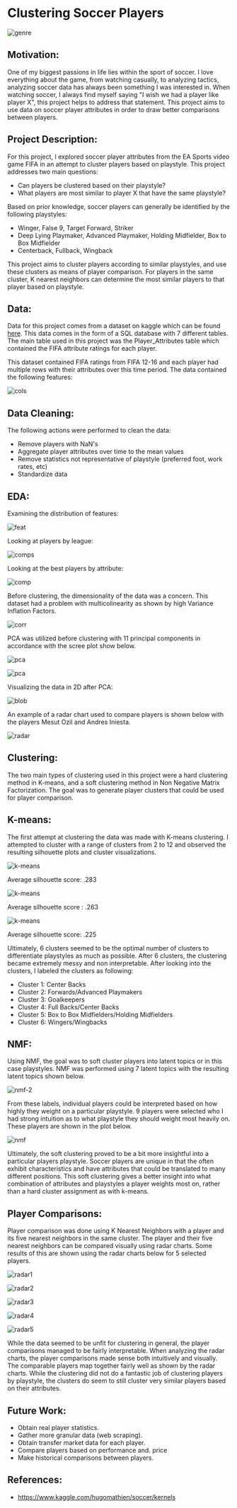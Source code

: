 # Clustering Soccer Players

![genre](images/example.png)

## Motivation:

One of my biggest passions in life lies within the sport of soccer. I love everything about the game, from watching casually, to analyzing tactics, analyzing soccer data has always been something I was interested in. When watching soccer, I always find myself saying "I wish we had a player like player X", this project helps to address that statement. This project aims to use data on soccer player attributes in order to draw better comparisons between players.

## Project Description:

For this project, I explored soccer player attributes from the EA Sports video game FIFA in an attempt to cluster players based on playstyle. This project addresses two main questions:
  - Can players be clustered based on their playstyle?
  - What players are most similar to player X that have the same playstyle?

Based on prior knowledge, soccer players can generally be identified by the following playstyles:

  - Winger, False 9, Target Forward, Striker
  - Deep Lying Playmaker, Advanced Playmaker, Holding Midfielder, Box to Box Midfielder
  - Centerback, Fullback, Wingback

This project aims to cluster players according to similar playstyles, and use these clusters as means of player comparison. For players in the same cluster, K nearest neighbors can determine the most similar players to that player based on playstyle.

## Data:

Data for this project comes from a dataset on kaggle which can be found [here](https://www.kaggle.com/hugomathien/soccer/kernels). This data comes in the form of a SQL database with 7 different tables. The main table used in this project was the Player_Attributes table which contained the FIFA attribute ratings for each player.

This dataset contained FIFA ratings from FIFA 12-16 and each player had multiple rows with their attributes over this time period. The data contained the following features:

![cols](images/cols.png)


## Data Cleaning:

The following actions were performed to clean the data:
  - Remove players with NaN's
  - Aggregate player attributes over time to the mean values
  - Remove statistics not representative of playstyle (preferred foot, work rates, etc)
  - Standardize data

## EDA:
Examining the distribution of features:

![feat](images/feat_distributions.png)

Looking at players by league:

![comps](images/league_comps.png)

Looking at the best players by attribute:

![comp](images/10_best_players.png)

Before clustering, the dimensionality of the data was a concern. This dataset had a problem with multicolinearity as shown by high Variance Inflation Factors.

![corr](images/corr_heat.png)

PCA was utilized before clustering with 11 principal components in accordance with the scree plot show below.

![pca](images/pca_scree2.png)

![pca](images/PCA_comps2.png)

Visualizing the data in 2D after PCA:

![blob](images/data_blob2.png)

An example of a radar chart used to compare players is shown below with the players Mesut Ozil and Andres Iniesta.

![radar](images/radarexample.png)

## Clustering:

The two main types of clustering used in this project were a hard clustering method in K-means, and a soft clustering method in Non Negative Matrix Factorization. The goal was to generate player clusters that could be used for player comparison.

## K-means:

The first attempt at clustering the data was made with K-means clustering. I attempted to cluster with a range of clusters from 2 to 12 and observed the resulting silhouette plots and cluster visualizations.

![k-means](images/sil3.png)

Average silhouette score: .283

![k-means](images/sil.png)

Average silhouette score : .263

![k-means](images/sil2.png)

Average silhouette score: .225

Ultimately, 6 clusters seemed to be the optimal number of clusters to differentiate playstyles as much as possible. After 6 clusters, the clustering became extremely messy and non interpretable. After looking into the clusters, I labeled the clusters as following:
  - Cluster 1: Center Backs
  - Cluster 2: Forwards/Advanced Playmakers
  - Cluster 3: Goalkeepers
  - Cluster 4: Full Backs/Center Backs
  - Cluster 5: Box to Box Midfielders/Holding Midfielders
  - Cluster 6: Wingers/Wingbacks


## NMF:

Using NMF, the goal was to soft cluster players into latent topics or in this case playstyles. NMF was performed using 7 latent topics with the resulting latent topics shown below.

![nmf-2](images/nmf_topics.png)

From these labels, individual players could be interpreted based on how highly they weight on a particular playstyle. 9 players were selected who I had strong intuition as to what playstyle they should weight most heavily on. These players are shown in the plot below.

![nmf](images/nmf_weights.png)

Ultimately, the soft clustering proved to be a bit more insightful into a particular players playstyle. Soccer players are unique in that the often exhibit characteristics and have attributes that could be translated to many different positions. This soft clustering gives a better insight into what combination of attributes and playstyles a player weights most on, rather than a hard cluster assignment as with k-means.

## Player Comparisons:

Player comparison was done using K Nearest Neighbors with a player and its five nearest neighbors in the same cluster. The player and their five nearest neighbors can be compared visually using radar charts. Some results of this are shown using the radar charts below for 5 selected players. 

![radar1](images/Luka_Modric.png)

![radar2](images/Lionel_Messi.png)

![radar3](images/Mesut_Ozil.png)

![radar4](images/Clint_Dempsey.png)

![radar5](images/Ronaldo.png)

While the data seemed to be unfit for clustering in general, the player comparisons managed to be fairly interpretable. When analyzing the radar charts, the player comparisons made sense both intuitively and visually. The comparable players map together fairly well as shown by the radar charts. While the clustering did not do a fantastic job of clustering players by playstyle, the clusters do seem to still cluster very similar players based on their attributes. 

## Future Work:

- Obtain real player statistics.
- Gather more granular data (web scraping).
- Obtain transfer market data for each player.
- Compare players based on performance and. price
- Make historical comparisons between players.

## References:

-   https://www.kaggle.com/hugomathien/soccer/kernels

